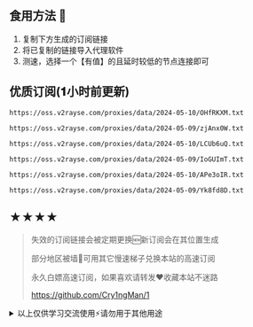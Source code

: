 ## 食用方法 🍖
1. 复制下方生成的订阅链接
2. 将已复制的链接导入代理软件
3. 测速，选择一个【有值】的且延时较低的节点连接即可

## 优质订阅(𝟏小时前更新)
```
https://oss.v2rayse.com/proxies/data/2024-05-10/OHfRKXM.txt
```
```
https://oss.v2rayse.com/proxies/data/2024-05-09/zjAnx0W.txt
```
```
https://oss.v2rayse.com/proxies/data/2024-05-10/LCUb6uQ.txt
```
```
https://oss.v2rayse.com/proxies/data/2024-05-09/IoGUImT.txt
```
```
https://oss.v2rayse.com/proxies/data/2024-05-10/APe3oIR.txt
```
```
https://oss.v2rayse.com/proxies/data/2024-05-09/Yk8fd8D.txt
```

## ★★★★
> 失效的订阅链接会被定期更换🆕新订阅会在其位置生成
> 
> 部分地区被墙🚫可用其它慢速梯子兑换本站的高速订阅
>
> 永久白嫖高速订阅，如果喜欢请转发❤️收藏本站不迷路
>
> https://github.com/Cry1ngMan/1

<details>
<summary>以上仅供学习交流使用⚡️请勿用于其他用途</summary>

[![Stargazers over time](https://starchart.cc/Cry1ngMan/1.svg)](https://starchart.cc/Cry1ngMan/1)
[![GitHub stars](https://img.shields.io/github/stars/Cry1ngMan/1.svg?style=social&label=Stars)](https://github.com/Cry1ngMan/1/stargazers)
<img src="https://komarev.com/ghpvc/?username=Cry1ngMan&label=Views&color=0e75b6&style=flat" alt="访问量统计" />
</details>
